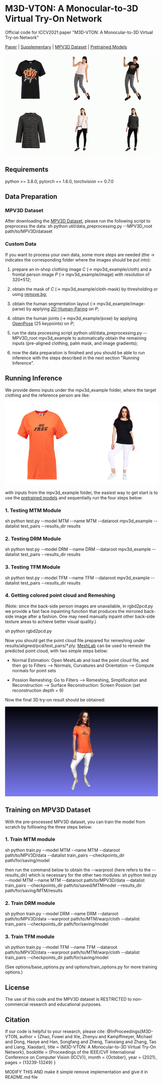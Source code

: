 # M3D-VTON: A Monocular-to-3D Virtual Try-On Network
Official code for ICCV2021 paper "M3D-VTON: A Monocular-to-3D Virtual Try-on Network"

[Paper](https://arxiv.org/abs/2108.05126) | [Supplementary](https://figshare.com/s/eaa35bf3a6b14f783bd5) | [MPV3D Dataset](https://drive.google.com/file/d/1qcynpXZ9eSlzTV-RDCr-Yip3GcuU314h/view?usp=sharing) | [Pretrained Models](https://figshare.com/s/fad809619d2f9ac666fc)

![Myntra-GenZ-Fashion-Integration](/M3D-VTON/assets/teaser.gif "Teaser GIF")
## Requirements
python >= 3.8.0, pytorch == 1.6.0, torchvision == 0.7.0


## Data Preparation

### MPV3D Dataset
After downloading the [MPV3D Dataset](https://drive.google.com/file/d/1qcynpXZ9eSlzTV-RDCr-Yip3GcuU314h/view?usp=sharing), please run the following script to preprocess the data:
sh
python util/data_preprocessing.py --MPV3D_root path/to/MPV3D/dataset


### Custom Data

If you want to process your own data, some more steps are needed (the &#8594; indicates the corresponding folder where the images should be put into):

1. prepare an in-shop clothing image *C* (&#8594; mpv3d_example/cloth) and a frontal person image *P* (&#8594; mpv3d_example/image) with resolution of 320*512;

2. obtain the mask of *C* (&#8594; mpv3d_example/cloth-mask) by thresholding or using [remove.bg](https://www.remove.bg/);

3. obtain the human segmentation layout (&#8594; mpv3d_example/image-parse) by applying [2D-Human-Paring](https://github.com/fyviezhao/2D-Human-Parsing) on *P*;

4. obtain the human joints (&#8594; mpv3d_example/pose) by applying [OpenPose](https://github.com/CMU-Perceptual-Computing-Lab/openpose) (25 keypoints) on *P*;

5. run the data processing script python util/data_preprocessing.py --MPV3D_root mpv3d_example to automatically obtain the remaining inputs (pre-aligned clothing, palm mask, and image gradients);

6. now the data preparation is finished and you should be able to run inference with the steps described in the next section "Running Inference". 

## Running Inference
We provide demo inputs under the mpv3d_example folder, where the target clothing and the reference person are like:

![Demo inputs](/M3D-VTON/assets/demo_inputs.png)

with inputs from the mpv3d_example folder, the easiest way to get start is to use the [pretrained models](https://figshare.com/s/fad809619d2f9ac666fc) and sequentially run the four steps below:

### 1. Testing MTM Module
sh
python test.py --model MTM --name MTM --dataroot mpv3d_example --datalist test_pairs --results_dir results


### 2. Testing DRM Module
sh
python test.py --model DRM --name DRM --dataroot mpv3d_example --datalist test_pairs --results_dir results
  

### 3. Testing TFM Module
sh
python test.py --model TFM --name TFM --dataroot mpv3d_example --datalist test_pairs --results_dir results


### 4. Getting colored point cloud and Remeshing

(Note: since the back-side person images are unavailable, in rgbd2pcd.py we provide a fast face inpainting function that produces the mirrored back-side image after a fashion. One may need manually inpaint other back-side texture areas to achieve better visual quality.)

sh
python rgbd2pcd.py


Now you should get the point cloud file prepared for remeshing under results/aligned/pcd/test_pairs/*.ply. [MeshLab](https://www.meshlab.net/) can be used to remesh the predicted point cloud, with two simple steps below:

- Normal Estimation: Open MeshLab and load the point cloud file, and then go to Filters --> Normals, Curvatures and Orientation --> Compute normals for point sets

- Possion Remeshing: Go to Filters --> Remeshing, Simplification and Reconstruction --> Surface Reconstruction: Screen Possion (set reconstruction depth = 9)

Now the final 3D try-on result should be obtained:

![Try-on Result](/M3D-VTON/assets/meshlab_snapshot.png "Try-on Result")

## Training on MPV3D Dataset

With the pre-processed MPV3D dataset, you can train the model from scratch by folllowing the three steps below:

### 1. Train MTM module

sh
python train.py --model MTM --name MTM --dataroot path/to/MPV3D/data --datalist train_pairs --checkpoints_dir path/for/saving/model


then run the command below to obtain the --warproot (here refers to the --results_dir) which is necessary for the other two modules:
sh
python test.py --model MTM --name MTM --dataroot path/to/MPV3D/data --datalist train_pairs --checkpoints_dir path/to/saved/MTMmodel --results_dir path/for/saving/MTM/results


### 2. Train DRM module

sh
python train.py --model DRM --name DRM --dataroot path/to/MPV3D/data --warproot path/to/MTM/warp/cloth --datalist train_pairs --checkpoints_dir path/for/saving/model


### 3. Train TFM module

sh
python train.py --model TFM --name TFM --dataroot path/to/MPV3D/data --warproot path/to/MTM/warp/cloth --datalist train_pairs --checkpoints_dir path/for/saving/model


(See options/base_options.py and options/train_options.py for more training options.)

## License
The use of this code and the MPV3D dataset is RESTRICTED to non-commercial research and educational purposes.

## Citation
If our code is helpful to your research, please cite:
@InProceedings{M3D-VTON,
    author    = {Zhao, Fuwei and Xie, Zhenyu and Kampffmeyer, Michael and Dong, Haoye and Han, Songfang and Zheng, Tianxiang and Zhang, Tao and Liang, Xiaodan},
    title     = {M3D-VTON: A Monocular-to-3D Virtual Try-On Network},
    booktitle = {Proceedings of the IEEE/CVF International Conference on Computer Vision (ICCV)},
    month     = {October},
    year      = {2021},
    pages     = {13239-13249}
}


MODIFY THIS AND make it simple remove implementation and give it in README.md file


